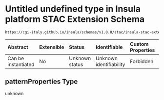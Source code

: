 # Untitled undefined type in Insula platform STAC Extension Schema

```txt
https://cgi-italy.github.io/insula/schemas/v1.0.0/stac/insula-stac-extension.schema.json#/$defs/fields/patternProperties
```



| Abstract            | Extensible | Status         | Identifiable            | Custom Properties | Additional Properties | Access Restrictions | Defined In                                                                                                   |
| :------------------ | :--------- | :------------- | :---------------------- | :---------------- | :-------------------- | :------------------ | :----------------------------------------------------------------------------------------------------------- |
| Can be instantiated | No         | Unknown status | Unknown identifiability | Forbidden         | Allowed               | none                | [insula-stac-extension.schema.json\*](schemas/stac/insula-stac-extension.schema.json) |

## patternProperties Type

unknown
